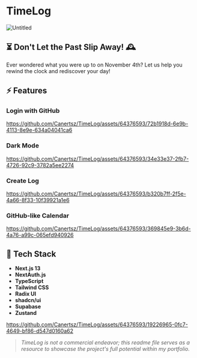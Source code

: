 # TimeLog

![Untitled](https://github.com/Canertsz/TimeLog/assets/64376593/fc3704b3-100d-49a4-8474-a4d4877c07c7)

## ⏳ Don't Let the Past Slip Away! 🕰️

Ever wondered what you were up to on November 4th? Let us help you rewind the clock and rediscover your day!

## ⚡️ Features

### Login with GitHub

https://github.com/Canertsz/TimeLog/assets/64376593/72b1918d-6e9b-4113-8e9e-634a04041ca6

### Dark Mode

https://github.com/Canertsz/TimeLog/assets/64376593/34e33e37-2fb7-4726-92c9-3782a5ee2274

### Create Log

https://github.com/Canertsz/TimeLog/assets/64376593/b320b7ff-2f5e-4a66-8f33-10f39921a1e6

### GitHub-like Calendar

https://github.com/Canertsz/TimeLog/assets/64376593/369845e9-3b6d-4a76-a99c-065efd940926

## 🧪 Tech Stack

- <b>Next.js 13</b>
- <b>NextAuth.js</b>
- <b>TypeScript</b>
- <b>Tailwind CSS</b>
- <b>Radix UI</b>
- <b>shadcn/ui</b>
- <b>Supabase</b>
- <b>Zustand</b>

https://github.com/Canertsz/TimeLog/assets/64376593/19226965-0fc7-4649-bf86-d547d0160a62

> <i>TimeLog is not a commercial endeavor; this readme file serves as a resource to showcase the project's full potential within my portfolio.</i>
